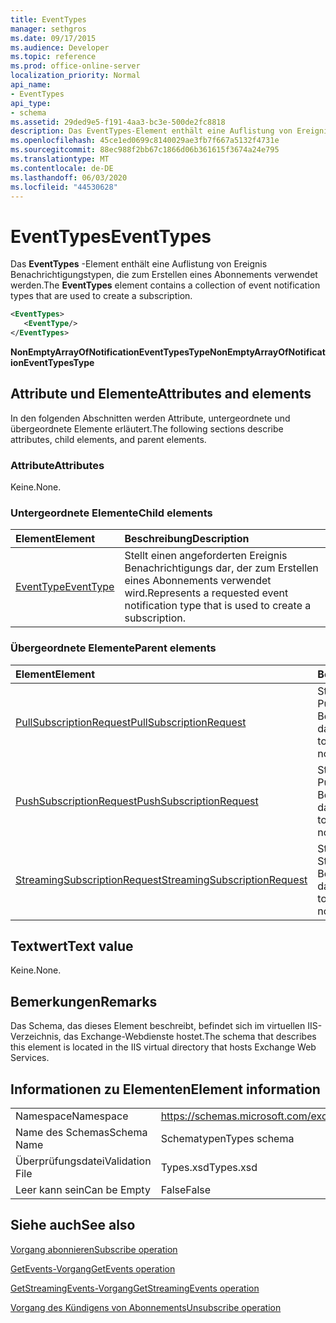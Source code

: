 ```yaml
---
title: EventTypes
manager: sethgros
ms.date: 09/17/2015
ms.audience: Developer
ms.topic: reference
ms.prod: office-online-server
localization_priority: Normal
api_name:
- EventTypes
api_type:
- schema
ms.assetid: 29ded9e5-f191-4aa3-bc3e-500de2fc8818
description: Das EventTypes-Element enthält eine Auflistung von Ereignis Benachrichtigungstypen, die zum Erstellen eines Abonnements verwendet werden.
ms.openlocfilehash: 45ce1ed0699c8140029ae3fb7f667a5132f4731e
ms.sourcegitcommit: 88ec988f2bb67c1866d06b361615f3674a24e795
ms.translationtype: MT
ms.contentlocale: de-DE
ms.lasthandoff: 06/03/2020
ms.locfileid: "44530628"
---
```

# <a name="eventtypes"></a><span data-ttu-id="eb087-103">EventTypes</span><span class="sxs-lookup"><span data-stu-id="eb087-103">EventTypes</span></span>

<span data-ttu-id="eb087-104">Das **EventTypes** -Element enthält eine Auflistung von Ereignis Benachrichtigungstypen, die zum Erstellen eines Abonnements verwendet werden.</span><span class="sxs-lookup"><span data-stu-id="eb087-104">The **EventTypes** element contains a collection of event notification types that are used to create a subscription.</span></span> 
  
```xml
<EventTypes>
   <EventType/>
</EventTypes>
```

 <span data-ttu-id="eb087-105">**NonEmptyArrayOfNotificationEventTypesType**</span><span class="sxs-lookup"><span data-stu-id="eb087-105">**NonEmptyArrayOfNotificationEventTypesType**</span></span>
## <a name="attributes-and-elements"></a><span data-ttu-id="eb087-106">Attribute und Elemente</span><span class="sxs-lookup"><span data-stu-id="eb087-106">Attributes and elements</span></span>

<span data-ttu-id="eb087-107">In den folgenden Abschnitten werden Attribute, untergeordnete und übergeordnete Elemente erläutert.</span><span class="sxs-lookup"><span data-stu-id="eb087-107">The following sections describe attributes, child elements, and parent elements.</span></span>
  
### <a name="attributes"></a><span data-ttu-id="eb087-108">Attribute</span><span class="sxs-lookup"><span data-stu-id="eb087-108">Attributes</span></span>

<span data-ttu-id="eb087-109">Keine.</span><span class="sxs-lookup"><span data-stu-id="eb087-109">None.</span></span>
  
### <a name="child-elements"></a><span data-ttu-id="eb087-110">Untergeordnete Elemente</span><span class="sxs-lookup"><span data-stu-id="eb087-110">Child elements</span></span>

|<span data-ttu-id="eb087-111">**Element**</span><span class="sxs-lookup"><span data-stu-id="eb087-111">**Element**</span></span>|<span data-ttu-id="eb087-112">**Beschreibung**</span><span class="sxs-lookup"><span data-stu-id="eb087-112">**Description**</span></span>|
|:-----|:-----|
|[<span data-ttu-id="eb087-113">EventType</span><span class="sxs-lookup"><span data-stu-id="eb087-113">EventType</span></span>](eventtype.md) <br/> |<span data-ttu-id="eb087-114">Stellt einen angeforderten Ereignis Benachrichtigungs dar, der zum Erstellen eines Abonnements verwendet wird.</span><span class="sxs-lookup"><span data-stu-id="eb087-114">Represents a requested event notification type that is used to create a subscription.</span></span>  <br/> |
   
### <a name="parent-elements"></a><span data-ttu-id="eb087-115">Übergeordnete Elemente</span><span class="sxs-lookup"><span data-stu-id="eb087-115">Parent elements</span></span>

|<span data-ttu-id="eb087-116">**Element**</span><span class="sxs-lookup"><span data-stu-id="eb087-116">**Element**</span></span>|<span data-ttu-id="eb087-117">**Beschreibung**</span><span class="sxs-lookup"><span data-stu-id="eb087-117">**Description**</span></span>|
|:-----|:-----|
|[<span data-ttu-id="eb087-118">PullSubscriptionRequest</span><span class="sxs-lookup"><span data-stu-id="eb087-118">PullSubscriptionRequest</span></span>](pullsubscriptionrequest.md) <br/> |<span data-ttu-id="eb087-119">Stellt ein Abonnement für ein Pull-basiertes Ereignis Benachrichtigungsabonnement dar.</span><span class="sxs-lookup"><span data-stu-id="eb087-119">Represents a subscription to a pull-based event notification subscription.</span></span>  <br/> |
|[<span data-ttu-id="eb087-120">PushSubscriptionRequest</span><span class="sxs-lookup"><span data-stu-id="eb087-120">PushSubscriptionRequest</span></span>](pushsubscriptionrequest.md) <br/> |<span data-ttu-id="eb087-121">Stellt ein Abonnement für ein Push-basiertes Ereignis Benachrichtigungsabonnement dar.</span><span class="sxs-lookup"><span data-stu-id="eb087-121">Represents a subscription to a push-based event notification subscription.</span></span>  <br/> |
|[<span data-ttu-id="eb087-122">StreamingSubscriptionRequest</span><span class="sxs-lookup"><span data-stu-id="eb087-122">StreamingSubscriptionRequest</span></span>](streamingsubscriptionrequest.md) <br/> |<span data-ttu-id="eb087-123">Stellt ein Abonnement für ein Streaming-Ereignis Benachrichtigungsabonnement dar.</span><span class="sxs-lookup"><span data-stu-id="eb087-123">Represents a subscription to a streaming event notification subscription.</span></span>  <br/> |
   
## <a name="text-value"></a><span data-ttu-id="eb087-124">Textwert</span><span class="sxs-lookup"><span data-stu-id="eb087-124">Text value</span></span>

<span data-ttu-id="eb087-125">Keine.</span><span class="sxs-lookup"><span data-stu-id="eb087-125">None.</span></span>
  
## <a name="remarks"></a><span data-ttu-id="eb087-126">Bemerkungen</span><span class="sxs-lookup"><span data-stu-id="eb087-126">Remarks</span></span>

<span data-ttu-id="eb087-127">Das Schema, das dieses Element beschreibt, befindet sich im virtuellen IIS-Verzeichnis, das Exchange-Webdienste hostet.</span><span class="sxs-lookup"><span data-stu-id="eb087-127">The schema that describes this element is located in the IIS virtual directory that hosts Exchange Web Services.</span></span>
  
## <a name="element-information"></a><span data-ttu-id="eb087-128">Informationen zu Elementen</span><span class="sxs-lookup"><span data-stu-id="eb087-128">Element information</span></span>

|||
|:-----|:-----|
|<span data-ttu-id="eb087-129">Namespace</span><span class="sxs-lookup"><span data-stu-id="eb087-129">Namespace</span></span>  <br/> |https://schemas.microsoft.com/exchange/services/2006/types  <br/> |
|<span data-ttu-id="eb087-130">Name des Schemas</span><span class="sxs-lookup"><span data-stu-id="eb087-130">Schema Name</span></span>  <br/> |<span data-ttu-id="eb087-131">Schematypen</span><span class="sxs-lookup"><span data-stu-id="eb087-131">Types schema</span></span>  <br/> |
|<span data-ttu-id="eb087-132">Überprüfungsdatei</span><span class="sxs-lookup"><span data-stu-id="eb087-132">Validation File</span></span>  <br/> |<span data-ttu-id="eb087-133">Types.xsd</span><span class="sxs-lookup"><span data-stu-id="eb087-133">Types.xsd</span></span>  <br/> |
|<span data-ttu-id="eb087-134">Leer kann sein</span><span class="sxs-lookup"><span data-stu-id="eb087-134">Can be Empty</span></span>  <br/> |<span data-ttu-id="eb087-135">False</span><span class="sxs-lookup"><span data-stu-id="eb087-135">False</span></span>  <br/> |
   
## <a name="see-also"></a><span data-ttu-id="eb087-136">Siehe auch</span><span class="sxs-lookup"><span data-stu-id="eb087-136">See also</span></span>



[<span data-ttu-id="eb087-137">Vorgang abonnieren</span><span class="sxs-lookup"><span data-stu-id="eb087-137">Subscribe operation</span></span>](subscribe-operation.md)
  
[<span data-ttu-id="eb087-138">GetEvents-Vorgang</span><span class="sxs-lookup"><span data-stu-id="eb087-138">GetEvents operation</span></span>](getevents-operation.md)
  
[<span data-ttu-id="eb087-139">GetStreamingEvents-Vorgang</span><span class="sxs-lookup"><span data-stu-id="eb087-139">GetStreamingEvents operation</span></span>](getstreamingevents-operation.md)
  
[<span data-ttu-id="eb087-140">Vorgang des Kündigens von Abonnements</span><span class="sxs-lookup"><span data-stu-id="eb087-140">Unsubscribe operation</span></span>](unsubscribe-operation.md)

